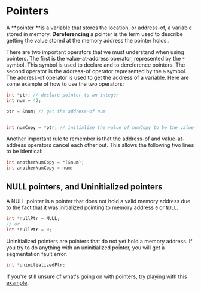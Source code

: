 # Pointers

A **pointer **is a variable that stores the location, or address-of, a variable stored in memory. **Dereferencing** a pointer is the term used to describe getting the value stored at the memory address the pointer holds..

There are two important operators that we must understand when using pointers. The first is the value-at-address operator, represented by the `*` symbol. This symbol is used to declare and to dereference pointers. The second operator is the address-of operator represented by the `&` symbol. The address-of operator is used to get the address of a variable. Here are some example of how to use the two operators:

```c
int *ptr; // declare pointer to an integer
int num = 42;

ptr = &num; // get the address-of num


int numCopy = *ptr; // initialize the value of numCopy to be the value-at-address stored in ptr 
```

Another important rule to remember is that the address-of and value-at-address operators cancel each other out. This allows the following two lines to be identical:
```c
int anotherNumCopy = *(&num);
int anotherNumCopy = num;
```

## NULL pointers, and Uninitialized pointers

A NULL pointer is a pointer that does not hold a valid memory address due to the fact that it was initialized pointing to memory address `0` or `NULL`.
```c
int *nullPtr = NULL;
// or
int *nullPtr = 0;
```

Uninitialized pointers are pointers that do not yet hold a memory address. If you try to do anything with an uninitialized pointer, you will get a segmentation fault error.
```c
int *uninitializedPtr;
```

If you're still unsure of what's going on with pointers, try playing with [this example](/Basics/pointers.c).



